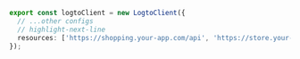 ```ts title="libraries/logto.ts"
export const logtoClient = new LogtoClient({
  // ...other configs
  // highlight-next-line
  resources: ['https://shopping.your-app.com/api', 'https://store.your-app.com/api'], // Add API resources
});
```
